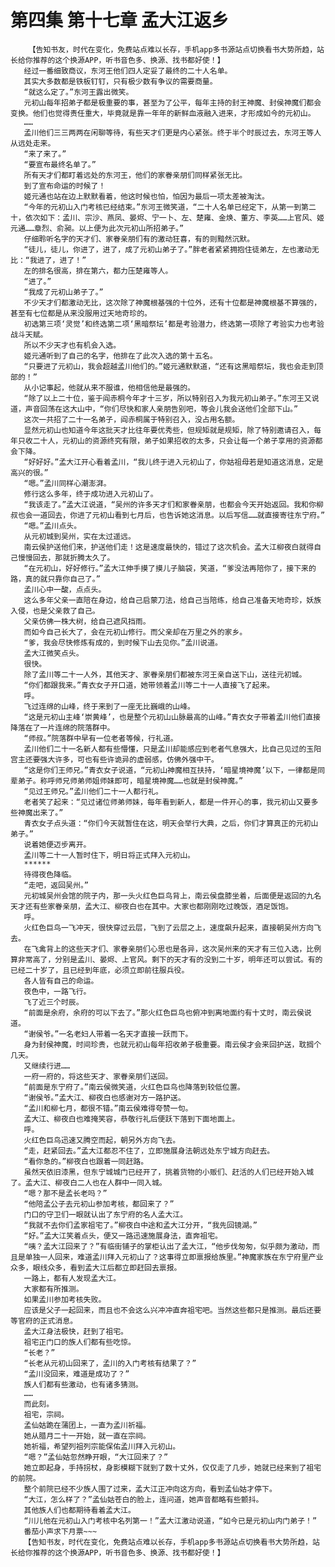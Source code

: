# 第四集 第十七章 孟大江返乡
        【告知书友，时代在变化，免费站点难以长存，手机app多书源站点切换看书大势所趋，站长给你推荐的这个换源APP，听书音色多、换源、找书都好使！】
       经过一番细致商议，东河王他们四人定妥了最终的二十人名单。
       其实大多数都是铁板钉钉，只有极少数有争议的需要商量。
       “就这么定了。”东河王露出微笑。
       元初山每年招弟子都是极重要的事，甚至为了公平，每年主持的封王神魔、封侯神魔们都会变换。他们也觉得责任重大，毕竟就是靠一年年的新鲜血液融入进来，才形成如今的元初山。
       ……
       孟川他们三三两两在闲聊等待，有些天才们更是内心紧张。终于半个时辰过去，东河王等人从远处走来。
       “来了来了。”
       “要宣布最终名单了。”
       所有天才们都盯着远处的东河王，他们的家眷亲朋们同样紧张无比。
       到了宣布命运的时候了！
       姬元通也站在边上默默看着，他这时候也怕，怕因为最后一项太差被淘汰。
       “今年的元初山入门考核已经结束。”东河王微笑道，“二十人名单已经定下，从第一到第二十，依次如下：孟川、宗沙、燕凤、晏烬、宁一卜、左、楚雍、金焕、董方、李英……上官风、姬元通……章烈、俞昶。以上便为此次元初山所招弟子。”
       仔细聆听名字的天才们、家眷亲朋们有的激动狂喜，有的则黯然沉默。
       “徒儿，徒儿，你进了，进了，成了元初山弟子了。”胖老者紧紧拥抱住徒弟左，左也激动无比：“我进了，进了！”
       左的排名很高，排在第六，都力压楚雍等人。
       “进了。”
       “我成了元初山弟子了。”
       不少天才们都激动无比，这次除了神魔根基强的十位外，还有十位都是神魔根基不算强的，甚至有七位都是从来没服用过天地奇珍的。
       初选第三项‘灵觉’和终选第二项‘黑暗祭坛’都是考验潜力，终选第一项除了考验实力也考验战斗天赋。
       所以不少天才也有机会入选。
       姬元通听到了自己的名字，他排在了此次入选的第十五名。
       “只要进了元初山，我会超越孟川他们的。”姬元通默默道，“还有这黑暗祭坛，我也会走到顶部的！”
       从小记事起，他就从来不服谁，他相信他是最强的。
       “除了以上二十位，鉴于阎赤桐今年才十三岁，所以特别召入为我元初山弟子。”东河王又说道，声音回荡在这大山中，“你们尽快和家人亲朋告别吧，等会儿我会送他们全部下山。”
       这次一共招了二十一名弟子，阎赤桐属于特别召入，没占用名额。
       显然元初山也知道今年这批天才比往年要优秀些，但规矩就是规矩，除了特别邀请召入，每年只收二十人，元初山的资源终究有限，弟子如果招收的太多，只会让每一个弟子享用的资源都会下降。
       “好好好。”孟大江开心看着孟川，“我儿终于进入元初山了，你姑祖母若是知道这消息，定是高兴的很。”
       “嗯。”孟川同样心潮澎湃。
       修行这么多年，终于成功进入元初山了。
       “我该走了。”孟大江说道，“吴州的许多天才们和家眷亲朋，也都会今天开始返回。我和你柳叔也会一道回去，你进了元初山看到七月后，也告诉她这消息。以后写信……就直接寄往东宁府。”
       “嗯。”孟川点头。
       从元初城到吴州，实在太过遥远。
       南云侯护送他们来，护送他们走！这是速度最快的，错过了这次机会。孟大江柳夜白就得自己慢慢回去，那就折腾太久了。
       “在元初山，好好修行。”孟大江伸手摸了摸儿子脑袋，笑道，“爹没法再陪你了，接下来的路，真的就只靠你自己了。”
       孟川心中一酸，点点头。
       这么多年父亲一直陪在身边，给自己启蒙刀法，给自己当陪练，给自己准备天地奇珍，妖族入侵，也是父亲救了自己。
       父亲仿佛一株大树，给自己遮风挡雨。
       而如今自己长大了，会在元初山修行。而父亲却在万里之外的家乡。
       “爹，我会尽快修炼有成的，到时候下山去见你。”孟川说道。
       孟大江微笑点头。
       很快。
       除了孟川等二十一人外，其他天才、家眷亲朋们都被东河王亲自送下山，送往元初城。
       “你们都跟我来。”青衣女子开口道，她带领着孟川等二十一人直接飞了起来。
       呼。
       飞过连绵的山峰，终于来到了一座无比巍峨的山峰。
       “这是元初山主峰‘崇黄峰’，也是整个元初山山脉最高的山峰。”青衣女子带着孟川他们直接降落在了一片连绵的院落群中。
       “师叔。”院落群中早有一位老者等候，行礼道。
       孟川他们二十一名新人都有些懵懂，只是孟川却能感应到老者气息强大，比自己见过的玉阳宫主还要强大许多，可也有些许诡异的虚弱感，仿佛外强中干。
       “这是你们王师兄。”青衣女子说道，“元初山神魔相互扶持，‘暗星境神魔’以下，一律都是同辈弟子。称呼师兄师弟师姐师妹即可，暗星境神魔……也就是封侯神魔。”
       “见过王师兄。”孟川他们二十一人都行礼。
       老者笑了起来：“见过诸位师弟师妹，每年看到新人，都是一件开心的事，我元初山又要多些神魔出来了。”
       青衣女子点头道：“你们今天就暂住在这，明天会举行大典，之后，你们才算真正的元初山弟子。”
       说着她便迈步离开。
       孟川等二十一人暂时住下，明日将正式拜入元初山。
       ******
       待得夜色降临。
       “走吧，返回吴州。”
       元初城吴州会馆的院子内，那一头火红色巨鸟背上，南云侯盘膝坐着，后面便是返回的九名天才还有些家眷亲朋，孟大江、柳夜白也在其中。大家也都刚刚吃过晚饭，酒足饭饱。
       呼。
       火红色巨鸟一飞冲天，很快穿过云层，飞到了云层之上，速度飙升起来，直接朝吴州方向飞去。
       在飞禽背上的这些天才们、家眷亲朋们心思也是各异，这次吴州来的天才有三位入选，比例算非常高了，分别是孟川、晏烬、上官风。剩下的天才有的没到二十岁，明年还可以尝试。有的已经二十岁了，且已经到年底，必须立即前往服兵役。
       各人皆有自己的命运。
       夜色中，一路飞行。
       飞了近三个时辰。
       “前面是余府，余府的可以下去了。”那火红色巨鸟也俯冲到离地面约有十丈时，南云侯说道。
       “谢侯爷。”一名老妇人带着一名天才直接一跃而下。
       身为封侯神魔，时间珍贵，也就元初山每年招收弟子极重要。南云侯才会来回护送，耽搁个几天。
       又继续行进……
       一府一府的，将这些天才、家眷亲朋们送回。
       “前面是东宁府了。”南云侯微笑道，火红色巨鸟也降落到较低位置。
       “谢侯爷。”孟大江、柳夜白也感谢对方一路护送。
       “孟川和柳七月，都很不错。”南云侯难得夸赞一句。
       孟大江、柳夜白也难掩笑容，恭敬行礼后便跃下落到下面地面上。
       呼。
       火红色巨鸟迅速又腾空而起，朝另外方向飞去。
       “走，赶紧回去。”孟大江都忍不住了，立即施展身法朝远处东宁城方向赶去。
       “看你急的。”柳夜白也跟着一同赶路。
       虽然天依旧漆黑，但东宁城城门已经开了，挑着货物的小贩们、赶活的人们已经开始入城了。孟大江、柳夜白二人也在人群中一同入城。
       “嗯？那不是孟长老吗？”
       “他陪孟公子去元初山参加考核，都回来了？”
       门口的守卫们一眼就认出了东宁府的名人孟大江。
       “我就不去你们孟家祖宅了。”柳夜白中途和孟大江分开，“我先回镜湖。”
       “好。”孟大江笑着点头，便又一路迅速施展身法，直奔祖宅。
       “咦？孟大江回来了？”有临街铺子的掌柜认出了孟大江，“他步伐匆匆，似乎颇为激动，而且是单独一人回来，难道孟川拜入元初山了？这事得立即禀报给族里。”神魔家族在东宁府里产业众多，眼线众多，看到孟大江后都立即赶回去禀报。
       一路上，都有人发现孟大江。
       大家都有所推测。
       如果孟川参加考核失败。
       应该是父子一起回来，而且也不会这么兴冲冲直奔祖宅吧。当然这些都只是推测。最后还要等官府的正式消息。
       孟大江身法极快，赶到了祖宅。
       祖宅正门口的族人们都有些吃惊。
       “长老？”
       “长老从元初山回来了，孟川的入门考核有结果了？”
       “孟川没回来，难道是成功了？”
       族人们都有些激动，也有诸多猜测。
       ……
       而此刻。
       祖宅，宗祠。
       孟仙姑跪在蒲团上，一直为孟川祈福。
       她从腊月二十一开始，就一直在宗祠。
       她祈福，希望列祖列宗能保佑孟川拜入元初山。
       “嗯？”孟仙姑忽然睁开眼，“大江回来了？”
       她立即起身，手持拐杖，身影模糊下就到了数十丈外，仅仅走了几步，她就已经来到了祖宅的前院。
       整个前院已经不少族人围了过来，孟大江正冲向这方向，看到孟仙姑才停下。
       “大江，怎么样了？”孟仙姑苍白的脸上，连问道，她声音都略有些颤抖。
       其他族人们也都期待看着孟大江。
       “川儿他在元初山入门考核中名列第一！”孟大江激动说道，“如今已是元初山内门弟子！”
       番茄小声求下月票~~~
       【告知书友，时代在变化，免费站点难以长存，手机app多书源站点切换看书大势所趋，站长给你推荐的这个换源APP，听书音色多、换源、找书都好使！】